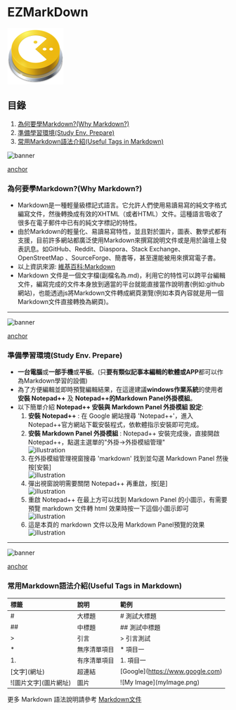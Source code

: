 # EZMarkDown
![site-logo](images/site-logo.png)

## 目錄
1. [為何要學Markdown?(Why Markdown?)](#why-markdown)
2. [準備學習環境(Study Env. Prepare)](#study-environment-prepare)
3. [常用Markdown語法介紹(Useful Tags in Markdown)](#useful-tags-in-markdown)

![banner](images/1.jpg)

[anchor](why-markdown)

### 為何要學Markdown?(Why Markdown?)
* Markdown是一種輕量級標記式語言。它允許人們使用易讀易寫的純文字格式編寫文件，然後轉換成有效的XHTML（或者HTML）文件。這種語言吸收了很多在電子郵件中已有的純文字標記的特性。
* 由於Markdown的輕量化、易讀易寫特性，並且對於圖片，圖表、數學式都有支援，目前許多網站都廣泛使用Markdown來撰寫說明文件或是用於論壇上發表訊息。如GitHub、Reddit、Diaspora、Stack Exchange、OpenStreetMap 、SourceForge、簡書等，甚至還能被用來撰寫電子書。
* 以上資訊來源: [維基百科:Markdown](https://zh.wikipedia.org/zh-tw/Markdown)
* Markdown 文件是一個文字檔(副檔名為.md)，利用它的特性可以跨平台編輯文件，編寫完成的文件本身放到適當的平台就能直接當作說明書(例如:github網站)，也能透過js將Markdown文件轉成網頁瀏覽(例如本頁內容就是用一個Markdown文件直接轉換為網頁)。
-----

![banner](images/2.jpg)

[anchor](study-environment-prepare)

### 準備學習環境(Study Env. Prepare)

* **一台電腦**或**一部手機**或**平板**。(只**要有類似記事本編輯的軟體或APP**都可以作為Markdown學習的設備)
* 為了方便編輯並即時預覽編輯結果，在這邊建議**windows作業系統**的使用者**安裝 Notepad++** 及 **Notepad++的Markdown Panel外掛模組**。
* 以下簡單介紹 **Notepad++ 安裝與 Markdown Panel 外掛模組 設定**:
    1. **安裝 Notepad++** : 在 Google 網站搜尋 'Notepad++'，進入 Notepad++官方網站下載安裝程式，依軟體指示安裝即可完成。
    2. **安裝 Markdown Panel 外掛模組** : Notepad++ 安裝完成後，直接開啟 Notepad++，點選主選單的"外掛->外掛模組管理"<br> ![illustration](https://i.imgur.com/1es2HWv.png)
    3. 在外掛模組管理視窗搜尋 'markdown' 找到並勾選 Markdown Panel 然後按[安裝] <br> ![illustration](https://i.imgur.com/DX4yPlP.png)
    4. 彈出視窗說明需要關閉 Notepad++ 再重啟，按[是] <br> ![illustration](https://i.imgur.com/csjVnaR.png)
    5. 重啟 Notepad++ 在最上方可以找到 Markdown Panel 的小圖示，有需要預覽 markdown 文件轉 html 效果時按一下這個小圖示即可 <br> ![illustration](https://i.imgur.com/3RXEz6r.png)
    6. 這是本頁的 markdown 文件以及用 Markdown Panel預覽的效果 <br> ![illustration](https://i.imgur.com/edUCeZ5.png)

-----

![banner](images/3.jpg)

[anchor](useful-tags-in-markdown)

### 常用Markdown語法介紹(Useful Tags in Markdown)
標籤 | 說明 | 範例
:-- | :-- | :-- 
#| 大標題 | # 測試大標題
##| 中標題 | ## 測試中標題 
&gt;| 引言 | &gt; 引言測試 
\*|無序清單項目|\* 項目一
1.|有序清單項目|1. 項目一
\[文字\]\(網址\)|超連結| \[Google\]\(https://www.google.com)
!\[圖片文字\]\(圖片網址\)|圖片| !\[My Image\]\(myImage.png)

更多 Markdown 語法說明請參考 [Markdown文件](https://markdown.tw/)